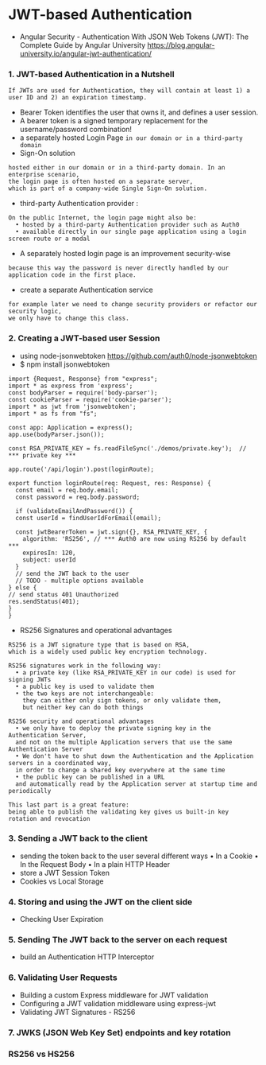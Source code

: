 
# JWT-based Authentication
- Angular Security - Authentication With JSON Web Tokens (JWT): The Complete Guide by Angular University
https://blog.angular-university.io/angular-jwt-authentication/

### 1. JWT-based Authentication in a Nutshell
```
If JWTs are used for Authentication, they will contain at least 1) a user ID and 2) an expiration timestamp.
```
  - Bearer Token identifies the user that owns it, and defines a user session.
  - A bearer token is a signed temporary replacement for the username/password combination!
  - a separately hosted Login Page ```in our domain or in a third-party domain```
  - Sign-On solution
  ```
  hosted either in our domain or in a third-party domain. In an enterprise scenario, 
  the login page is often hosted on a separate server, 
  which is part of a company-wide Single Sign-On solution. 
  ```
  - third-party Authentication provider : 
  ```
  On the public Internet, the login page might also be:
    • hosted by a third-party Authentication provider such as Auth0
    • available directly in our single page application using a login screen route or a modal
  ```
  - A separately hosted login page is an improvement security-wise 
  ```
  because this way the password is never directly handled by our application code in the first place.
  ```
  - create a separate Authentication service
  ```
  for example later we need to change security providers or refactor our security logic, 
  we only have to change this class.
  ```
### 2. Creating a JWT-based user Session
  - using node-jsonwebtoken 
  https://github.com/auth0/node-jsonwebtoken
  - $ npm install jsonwebtoken
  ```
  import {Request, Response} from "express";
  import * as express from 'express';
  const bodyParser = require('body-parser');
  const cookieParser = require('cookie-parser');
  import * as jwt from 'jsonwebtoken';
  import * as fs from "fs";
  
  const app: Application = express();
  app.use(bodyParser.json()); 
  
  const RSA_PRIVATE_KEY = fs.readFileSync('./demos/private.key');  // *** private key ***
  
  app.route('/api/login').post(loginRoute);
  
  export function loginRoute(req: Request, res: Response) {
    const email = req.body.email;
    const password = req.body.password;
    
    if (validateEmailAndPassword()) {
    const userId = findUserIdForEmail(email);
    
    const jwtBearerToken = jwt.sign({}, RSA_PRIVATE_KEY, {
      algorithm: 'RS256', // *** Auth0 are now using RS256 by default ***
      expiresIn: 120,
      subject: userId
    }
    // send the JWT back to the user
    // TODO - multiple options available
  } else {
  // send status 401 Unauthorized
  res.sendStatus(401);
  }
 }
```
- RS256 Signatures and operational advantages
```
RS256 is a JWT signature type that is based on RSA, 
which is a widely used public key encryption technology.

RS256 signatures work in the following way:
  • a private key (like RSA_PRIVATE_KEY in our code) is used for signing JWTs
  • a public key is used to validate them
  • the two keys are not interchangeable: 
    they can either only sign tokens, or only validate them, 
    but neither key can do both things
  
RS256 security and operational advantages
  • we only have to deploy the private signing key in the Authentication Server, 
  and not on the multiple Application servers that use the same Authentication Server
  • We don't have to shut down the Authentication and the Application servers in a coordinated way, 
  in order to change a shared key everywhere at the same time
  • the public key can be published in a URL 
  and automatically read by the Application server at startup time and periodically

This last part is a great feature: 
being able to publish the validating key gives us built-in key rotation and revocation
```
### 3. Sending a JWT back to the client
  - sending the token back to the user several different ways
    • In a Cookie
    • In the Request Body
    • In a plain HTTP Header
  - store a JWT Session Token
  - Cookies vs Local Storage
### 4. Storing and using the JWT on the client side
  - Checking User Expiration
### 5. Sending The JWT back to the server on each request
  - build an Authentication HTTP Interceptor
### 6. Validating User Requests
 - Building a custom Express middleware for JWT validation
 - Configuring a JWT validation middleware using express-jwt
 - Validating JWT Signatures - RS256
### 7. JWKS (JSON Web Key Set) endpoints and key rotation
### RS256 vs HS256
